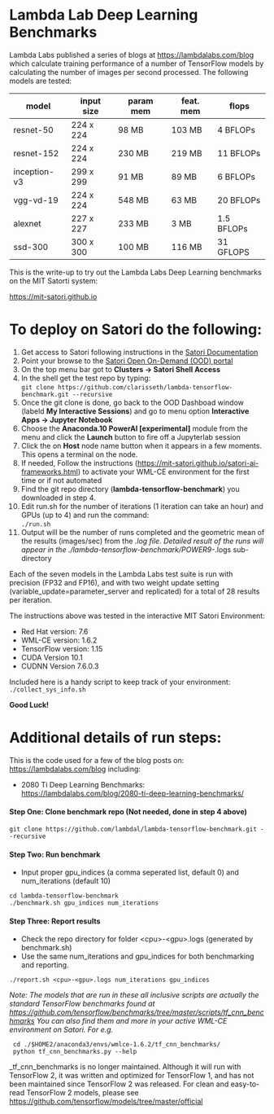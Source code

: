 # Lambda Lab Deep Learning Benchmarks

Lambda Labs published a series of blogs at https://lambdalabs.com/blog which calculate training performance of a number of TensorFlow models by calculating the number of images per second processed. The following models are tested: 

| model | input size | param mem | feat. mem | flops  |
|-------|------------|--------------|----------------|-------------|
| resnet-50 | 224 x 224 | 98 MB | 103 MB | 4 BFLOPs |
| resnet-152 | 224 x 224 | 230 MB | 219 MB | 11 BFLOPs |
| inception-v3 | 299 x 299 | 91 MB | 89 MB | 6 BFLOPs |
| vgg-vd-19 | 224 x 224 | 548 MB | 63 MB | 20 BFLOPs |
| alexnet | 227 x 227 | 233 MB | 3 MB | 1.5 BFLOPs |
| ssd-300 | 300 x 300 | 100 MB | 116 MB | 31 GFLOPS |

This is the write-up to try out the Lambda Labs Deep Learning benchmarks on the MIT Satorti system:

https://mit-satori.github.io 

# To deploy on Satori do the following:

1. Get access to Satori following  instructions in the [Satori Documentation](https://mit-satori.github.io/satori-basics.html)
2. Point your browse to the [Satori Open On-Demand (OOD)  portal](https://satori-portal.mit.edu/pun/sys/dashboard)
3. On the top menu bar got to **Clusters -> Satori Shell Access** 
4. In the  shell get the test repo by typing:   
``` git clone https://github.com/clarisseth/lambda-tensorflow-benchmark.git --recursive ```
5. Once the git clone is done, go back to the OOD Dashboad window (labeld **My Interactive Sessions**) and go to menu option **Interactive Apps -> Jupyter Notebook**
6. Choose the **Anaconda.10 PowerAI [experimental]** module from the menu and click the **Launch** button to fire off a Jupyterlab session
7. Click the on **Host** node name button when it appears in a few moments.  This opens a terminal on the node.
8. If needed, Follow the instructions (https://mit-satori.github.io/satori-ai-frameworks.html) to activate your WML-CE environment for the first time or if not automated
9. Find the git repo directory (**lambda-tensorflow-benchmark**) you downloaded in step 4. 
10. Edit run.sh for the number of iterations (1 iteration can take an hour) and GPUs (up to 4) and run the command:   
  ```./run.sh```
11. Output will be the number of runs completed and the geometric mean of the results (images/sec) from the *.log file. Detailed result of the runs will appear in the ./lambda-tensorflow-benchmark/POWER9-*.logs sub-directory 

Each of the seven models in the Lambda Labs test suite is run with precision (FP32 and FP16), and with two weight update setting (variable_update=parameter_server and replicated) for a total of 28 results per iteration.


The instructions above was tested in the interactive MIT Satori Environment:

- Red Hat version: 7.6
- WML-CE version: 1.6.2
- TensorFlow version: 1.15
- CUDA Version 10.1
- CUDNN Version 7.6.0.3

Included here is a handy script to keep track of your environment:  
``` ./collect_sys_info.sh  ```

**Good Luck!**


# Additional details of run steps:

This is the code used for a few of the blog posts on: https://lambdalabs.com/blog including:

- 2080 Ti Deep Learning Benchmarks: https://lambdalabs.com/blog/2080-ti-deep-learning-benchmarks/


<!-- #### Step One: Download mini imagenet data (1.5 GB)


```
(mkdir ~/data;
curl https://s3-us-west-2.amazonaws.com/lambdalabs-files/imagenet_mini.tar.gz | tar xvz -C ~/data)
``` -->

#### Step One: Clone benchmark repo (Not needed, done in step 4 above)


```
git clone https://github.com/lambdal/lambda-tensorflow-benchmark.git --recursive
```

#### Step Two: Run benchmark

* Input proper gpu_indices (a comma seperated list, default 0) and num_iterations (default 10)
```
cd lambda-tensorflow-benchmark
./benchmark.sh gpu_indices num_iterations
```

#### Step Three: Report results

* Check the repo directory for folder \<cpu>-\<gpu>.logs (generated by benchmark.sh)
* Use the same num_iterations and gpu_indices for both benchmarking and reporting.
```
./report.sh <cpu>-<gpu>.logs num_iterations gpu_indices
```

_Note: The models that are run in these all inclusive scripts are actually the standard TensorFlow benchmarks found at https://github.com/tensorflow/benchmarks/tree/master/scripts/tf_cnn_benchmarks
You can also find them and more in your active WML-CE environment on Satori. For e.g._

```
 cd ./$HOME2/anaconda3/envs/wmlce-1.6.2/tf_cnn_benchmarks/
 python tf_cnn_benchmarks.py --help
```  
_tf_cnn_benchmarks is no longer maintained. Although it will run with TensorFlow 2, it was written and optimized for TensorFlow 1, and has not been maintained since TensorFlow 2 was released. For clean and easy-to-read TensorFlow 2 models, please see https://github.com/tensorflow/models/tree/master/official 

